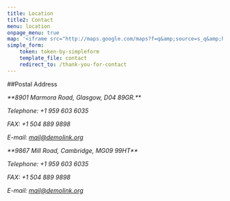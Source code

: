 ```yaml
---
title: Location
title2: Contact
menu: location
onpage_menu: true
map: '<iframe src="http://maps.google.com/maps?f=q&amp;source=s_q&amp;hl=en&amp;geocode=&amp;q=Brooklyn,+New+York,+NY,+United+States&amp;aq=0&amp;sll=37.0625,-95.677068&amp;sspn=61.282355,146.513672&amp;ie=UTF8&amp;hq=&amp;hnear=Brooklyn,+Kings,+New+York&amp;ll=40.649974,-73.950005&amp;spn=0.01628,0.025663&amp;z=14&amp;iwloc=A&amp;output=embed"></iframe>'
simple_form:
    token: token-by-simpleform
    template_file: contact
    redirect_to: /thank-you-for-contact
---
```


##Postal Address
<address markdown="1">
**8901 Marmora Road, Glasgow, D04 89GR.**

Telephone: +1 959 603 6035

FAX:  +1 504 889 9898

E-mail: mail@demolink.org
</address>

<address markdown="1">
**9867 Mill Road, Cambridge, MG09 99HT**

Telephone: +1 959 603 6035

FAX: +1 504 889 9898

E-mail: mail@demolink.org
</address>




